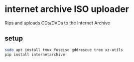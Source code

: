 # internet archive ISO uploader

Rips and uploads CDs/DVDs to the Internet Archive

## setup

```bash
sudo apt install tmux fuseiso gddrescue tree xz-utils
pip install internetarchive
```


